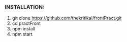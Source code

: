 ### INSTALLATION:
1. git clone https://github.com/thekritikal/frontPract.git
2. cd practFront
3. npm install
4. npm start
